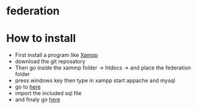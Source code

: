 # federation

<h1>How to install</h1>
<ul>
	<li>First install a program like <a href="https://www.apachefriends.org/index.html">Xampp</a></li>
	<li>download the git reposatory </li>
	<li>Then go inside the xammp folder -> htdocs -> and place the federation folder </li>
	<li>press windows key then type in xampp start appache and mysql</li>
	<li>go to <a href="http://localhost/phpmyadmin">here</a></li>
	<li>import the included sql file</li>
	<li>and finaly go <a href="http://localhost/federation/federation/">here</a></li>
</ul>



